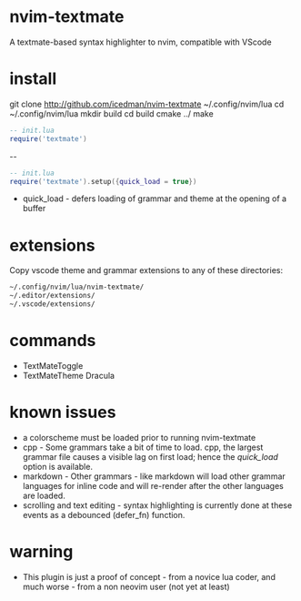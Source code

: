 # nvim-textmate
A textmate-based syntax highlighter to nvim, compatible with VScode

# install

git clone http://github.com/icedman/nvim-textmate ~/.config/nvim/lua
cd ~/.config/nvim/lua
mkdir build
cd build
cmake ../
make

```lua
-- init.lua
require('textmate')
```

--


```lua
-- init.lua
require('textmate').setup({quick_load = true})
```

* quick_load - defers loading of grammar and theme at the opening of a buffer 

# extensions

Copy vscode theme and grammar extensions to any of these directories:

```sh
~/.config/nvim/lua/nvim-textmate/
~/.editor/extensions/
~/.vscode/extensions/
```

# commands

* TextMateToggle
* TextMateTheme Dracula

# known issues

* a colorscheme must be loaded prior to running nvim-textmate
* cpp - Some grammars take a bit of time to load. cpp, the largest grammar file causes a visible lag on first load; hence the *quick_load* option is available.
* markdown - Other grammars - like markdown will load other grammar languages for inline code and will re-render after the other languages are loaded.
* scrolling and text editing - syntax highlighting is currently done at these events as a debounced (defer_fn) function.

# warning

* This plugin is just a proof of concept - from a novice lua coder, and much worse - from a non neovim user (not yet at least)

